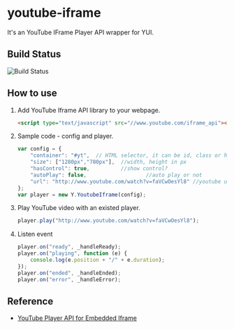 youtube-iframe
==============

It's an YouTube IFrame Player API wrapper for YUI.

## Build Status

![Build Status](https://api.travis-ci.org/miiicasa/youtube-iframe.png?branch=master)

## How to use

1. Add YouTube Iframe API library to your webpage.

    ```html
    <script type="text/javascript" src="//www.youtube.com/iframe_api"></script>
    ````
1. Sample code - config and player.

    ```javascript
    var config = {
        "container": "#yt",  // HTML selector, it can be id, class or html tag name (like body)
        "size": ["1280px","780px"],  //width, height in px
        "hasControl": true,          //show control?
        "autoPlay": false,                   //auto play or not
        "url": "http://www.youtube.com/watch?v=faVCwOesYl8" //youtube url
    };
    var player = new Y.YoutubeIframe(config);
    ```
1. Play YouTube video with an existed player.

    ```javascript
    player.play("http://www.youtube.com/watch?v=faVCwOesYl8");
    ```
1. Listen event

    ```javascript
    player.on("ready", _handleReady);
    player.on("playing", function (e) {
        console.log(e.position + "/" + e.duration);
    });
    player.on("ended", _handleEnded);
    player.on("error", _handleError);
    ```

## Reference

* [YouTube Player API for Embedded Iframe](https://developers.google.com/youtube/iframe_api_reference)
